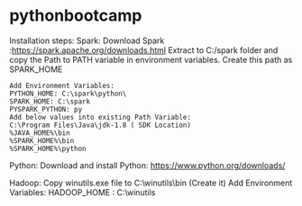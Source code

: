 # pythonbootcamp

Installation steps:
Spark:
	Download Spark :https://spark.apache.org/downloads.html
	Extract to C:/spark folder and copy the Path to PATH variable in environment variables. Create this path as SPARK_HOME
	
	Add Environment Variables:
	PYTHON_HOME: C:\spark\python\
	SPARK_HOME: C:\spark
	PYSPARK_PYTHON: py
	Add below values into existing Path Variable:
	C:\Program Files\Java\jdk-1.8 ( SDK Location)
	%JAVA_HOME%\bin
	%SPARK_HOME%\bin
	%SPARK_HOME%\python
Python:
	Download and install Python: https://www.python.org/downloads/
	
Hadoop:
	Copy winutils.exe file to C:\winutils\bin (Create it)
	Add Environment Variables:
	HADOOP_HOME : C:\winutils
